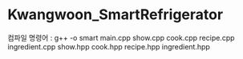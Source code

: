# Kwangwoon_SmartRefrigerator

컴파일 명령어 :  g++ -o smart main.cpp show.cpp cook.cpp recipe.cpp ingredient.cpp show.hpp cook.hpp recipe.hpp ingredient.hpp
